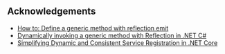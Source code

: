 ## Acknowledgements
- [How to: Define a generic method with reflection emit](https://learn.microsoft.com/en-us/dotnet/fundamentals/reflection/how-to-define-a-generic-method-with-reflection-emit)
- [Dynamically invoking a generic method with Reflection in .NET C#](https://brianlagunas.com/dynamically-invoking-a-generic-method-with-reflection-in-net-c/)
- [Simplifying Dynamic and Consistent Service Registration in .NET Core](https://medium.com/@asad99/simplifying-dynamic-and-consistent-service-registration-in-net-core-fd423c3ca4fe)